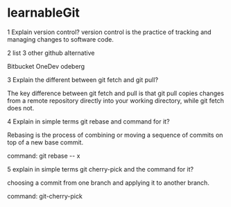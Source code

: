 # learnableGit
1 Explain version control?
version control is the practice of tracking and managing changes to software code.

2 list 3 other github alternative

Bitbucket
OneDev
odeberg

3 Explain the different between git fetch and git pull?

The key difference between git fetch and pull is that git pull copies changes from a remote repository directly into your working directory, 
while git fetch does not.

4 Explain in simple terms git rebase and command for it?

Rebasing is the process of combining or moving a sequence of commits on top of a new base commit. 

command: git rebase -- x

5 explain in simple terms git cherry-pick and the command for it?

choosing a commit from one branch and applying it to another branch.

command: git-cherry-pick


